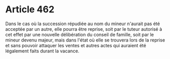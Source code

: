# Article 462

Dans le cas où la succession répudiée au nom du mineur n'aurait pas été acceptée par un autre, elle pourra être reprise, soit par le tuteur autorisé à cet effet par une nouvelle délibération du conseil de famille, soit par le mineur devenu majeur, mais dans l'état où elle se trouvera lors de la reprise et sans pouvoir attaquer les ventes et autres actes qui auraient été légalement faits durant la vacance.